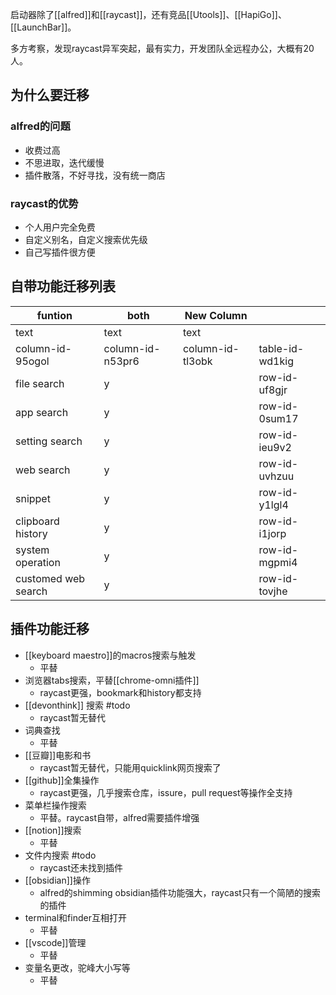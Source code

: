 
启动器除了[[alfred]]和[[raycast]]，还有竞品[[Utools]]、[[HapiGo]]、[[LaunchBar]]。

多方考察，发现raycast异军突起，最有实力，开发团队全远程办公，大概有20人。

## 为什么要迁移

### alfred的问题

- 收费过高
- 不思进取，迭代缓慢
- 插件散落，不好寻找，没有统一商店

### raycast的优势

- 个人用户完全免费
- 自定义别名，自定义搜索优先级
- 自己写插件很方便

## 自带功能迁移列表

| funtion             | both             | New Column       |                 |
| ------------------- | ---------------- | ---------------- | --------------- |
| text                | text             | text             |                 |
| column-id-95ogol    | column-id-n53pr6 | column-id-tl3obk | table-id-wd1kig |
| file search         | y                |                  | row-id-uf8gjr   |
| app search          | y                |                  | row-id-0sum17   |
| setting search      | y                |                  | row-id-ieu9v2   |
| web search          | y                |                  | row-id-uvhzuu   |
| snippet             | y                |                  | row-id-y1lgl4   |
| clipboard history   | y                |                  | row-id-i1jorp   |
| system operation    | y                |                  | row-id-mgpmi4   |
| customed web search | y                |                  | row-id-tovjhe   |

## 插件功能迁移

- [[keyboard maestro]]的macros搜索与触发
	- 平替
- 浏览器tabs搜索，平替[[chrome-omni插件]]
	- raycast更强，bookmark和history都支持
- [[devonthink]] 搜索 #todo
	- raycast暂无替代
- 词典查找
	- 平替
- [[豆瓣]]电影和书
	- raycast暂无替代，只能用quicklink网页搜索了
- [[github]]全集操作
	- raycast更强，几乎搜索仓库，issure，pull request等操作全支持
- 菜单栏操作搜索
	- 平替。raycast自带，alfred需要插件增强
- [[notion]]搜索
	- 平替
- 文件内搜索 #todo
	- raycast还未找到插件
- [[obsidian]]操作
	- alfred的shimming obsidian插件功能强大，raycast只有一个简陋的搜索的插件
- terminal和finder互相打开
	- 平替
- [[vscode]]管理
	- 平替
- 变量名更改，驼峰大小写等
	- 平替
